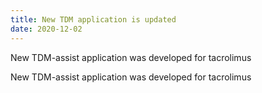 ```yaml
---
title: New TDM application is updated
date: 2020-12-02
---
```


New TDM-assist application was developed for tacrolimus

<!--more-->
New TDM-assist application was developed for tacrolimus
